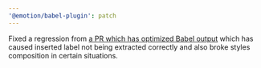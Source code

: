 ```yaml
---
'@emotion/babel-plugin': patch
---
```


Fixed a regression from [a PR which has optimized Babel output](https://github.com/emotion-js/emotion/pull/1656) which has caused inserted label not being extracted correctly and also broke styles composition in certain situations.
